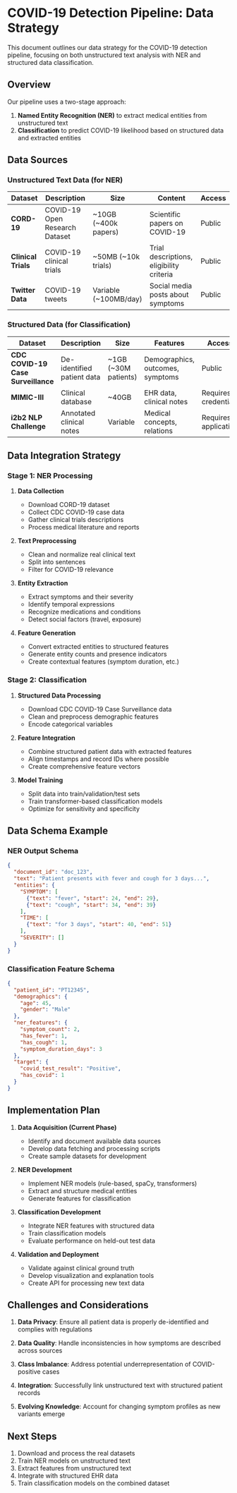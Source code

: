 # COVID-19 Detection Pipeline: Data Strategy

This document outlines our data strategy for the COVID-19 detection pipeline, focusing on both unstructured text analysis with NER and structured data classification.

## Overview

Our pipeline uses a two-stage approach:

1. **Named Entity Recognition (NER)** to extract medical entities from unstructured text
2. **Classification** to predict COVID-19 likelihood based on structured data and extracted entities

## Data Sources

### Unstructured Text Data (for NER)

| Dataset | Description | Size | Content | Access |
|---------|-------------|------|---------|--------|
| **CORD-19** | COVID-19 Open Research Dataset | ~10GB (~400k papers) | Scientific papers on COVID-19 | Public |
| **Clinical Trials** | COVID-19 clinical trials | ~50MB (~10k trials) | Trial descriptions, eligibility criteria | Public |
| **Twitter Data** | COVID-19 tweets | Variable (~100MB/day) | Social media posts about symptoms | Public |

### Structured Data (for Classification)

| Dataset | Description | Size | Features | Access |
|---------|-------------|------|----------|--------|
| **CDC COVID-19 Case Surveillance** | De-identified patient data | ~1GB (~30M patients) | Demographics, outcomes, symptoms | Public |
| **MIMIC-III** | Clinical database | ~40GB | EHR data, clinical notes | Requires credentials |
| **i2b2 NLP Challenge** | Annotated clinical notes | Variable | Medical concepts, relations | Requires application |

## Data Integration Strategy

### Stage 1: NER Processing

1. **Data Collection**
   - Download CORD-19 dataset
   - Collect CDC COVID-19 case data
   - Gather clinical trials descriptions
   - Process medical literature and reports

2. **Text Preprocessing**
   - Clean and normalize real clinical text
   - Split into sentences
   - Filter for COVID-19 relevance

3. **Entity Extraction**
   - Extract symptoms and their severity
   - Identify temporal expressions
   - Recognize medications and conditions
   - Detect social factors (travel, exposure)

4. **Feature Generation**
   - Convert extracted entities to structured features
   - Generate entity counts and presence indicators
   - Create contextual features (symptom duration, etc.)

### Stage 2: Classification

1. **Structured Data Processing**
   - Download CDC COVID-19 Case Surveillance data
   - Clean and preprocess demographic features
   - Encode categorical variables

2. **Feature Integration**
   - Combine structured patient data with extracted features
   - Align timestamps and record IDs where possible
   - Create comprehensive feature vectors

3. **Model Training**
   - Split data into train/validation/test sets
   - Train transformer-based classification models
   - Optimize for sensitivity and specificity

## Data Schema Example

### NER Output Schema

```json
{
  "document_id": "doc_123",
  "text": "Patient presents with fever and cough for 3 days...",
  "entities": {
    "SYMPTOM": [
      {"text": "fever", "start": 24, "end": 29},
      {"text": "cough", "start": 34, "end": 39}
    ],
    "TIME": [
      {"text": "for 3 days", "start": 40, "end": 51}
    ],
    "SEVERITY": []
  }
}
```

### Classification Feature Schema

```json
{
  "patient_id": "PT12345",
  "demographics": {
    "age": 45,
    "gender": "Male"
  },
  "ner_features": {
    "symptom_count": 2,
    "has_fever": 1,
    "has_cough": 1,
    "symptom_duration_days": 3
  },
  "target": {
    "covid_test_result": "Positive",
    "has_covid": 1
  }
}
```

## Implementation Plan

1. **Data Acquisition (Current Phase)**
   - Identify and document available data sources
   - Develop data fetching and processing scripts
   - Create sample datasets for development

2. **NER Development**
   - Implement NER models (rule-based, spaCy, transformers)
   - Extract and structure medical entities
   - Generate features for classification

3. **Classification Development**
   - Integrate NER features with structured data
   - Train classification models
   - Evaluate performance on held-out test data

4. **Validation and Deployment**
   - Validate against clinical ground truth
   - Develop visualization and explanation tools
   - Create API for processing new text data

## Challenges and Considerations

1. **Data Privacy**: Ensure all patient data is properly de-identified and complies with regulations

2. **Data Quality**: Handle inconsistencies in how symptoms are described across sources

3. **Class Imbalance**: Address potential underrepresentation of COVID-positive cases

4. **Integration**: Successfully link unstructured text with structured patient records

5. **Evolving Knowledge**: Account for changing symptom profiles as new variants emerge

## Next Steps

1. Download and process the real datasets
2. Train NER models on unstructured text
3. Extract features from unstructured text
4. Integrate with structured EHR data
5. Train classification models on the combined dataset